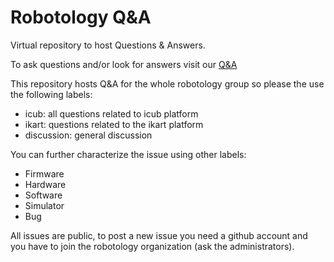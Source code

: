 # Robotology Q&A
Virtual repository to host Questions &amp; Answers.

To ask questions and/or look for answers visit our [Q&A](https://github.com/robotology/QA/issues)

This repository hosts Q&A for the whole robotology group so please the use the following labels:

* icub: all questions related to icub platform
* ikart: questions related to the ikart platform
* discussion: general discussion

You can further characterize the issue using other labels:
* Firmware
* Hardware
* Software
* Simulator
* Bug

All issues are public, to post a new issue you need a github account and you have to join the robotology organization (ask the administrators).


 